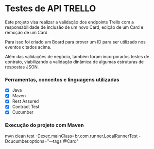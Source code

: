 # Testes de API TRELLO

Este projeto visa realizar a validação dos endpoints Trello com a responsabilidade de inclusão de um novo Card, edição de um Card e remoção de um Card.

Para isso foi criado um Board para prover um ID para ser utilizado nos eventos citados acima.

Além das validações de negócio, também foram incorporados testes de contrato, viabilizando a validação dinâmica de algumas estruturas de respostas JSON.

### Ferramentas, conceitos e linguagens utilizadas
- [x] Java
- [x] Maven
- [x] Rest Assured
- [x] Contract Test
- [x] Cucumber

### Execução do projeto com Maven
mvn clean test -Dexec.mainClass=br.com.runner.LocalRunnerTest -Dcucumber.options="--tags @Card"
